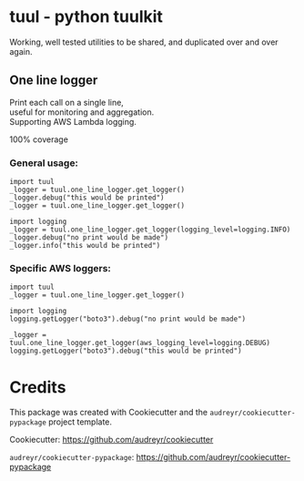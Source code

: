 # tuul - python tuulkit

Working, well tested utilities to be shared, and duplicated over and over again.

## One line logger

Print each call on a single line, \
useful for monitoring and aggregation. \
Supporting AWS Lambda logging.

100% coverage

### General usage:

```
import tuul
_logger = tuul.one_line_logger.get_logger()
_logger.debug("this would be printed")
_logger = tuul.one_line_logger.get_logger()

import logging
_logger = tuul.one_line_logger.get_logger(logging_level=logging.INFO)
_logger.debug("no print would be made")
_logger.info("this would be printed")
```

### Specific AWS loggers:

```
import tuul
_logger = tuul.one_line_logger.get_logger()

import logging
logging.getLogger("boto3").debug("no print would be made")

_logger = tuul.one_line_logger.get_logger(aws_logging_level=logging.DEBUG)
logging.getLogger("boto3").debug("this would be printed")

```




# Credits

This package was created with Cookiecutter and the `audreyr/cookiecutter-pypackage` project template.

Cookiecutter: https://github.com/audreyr/cookiecutter

`audreyr/cookiecutter-pypackage`: https://github.com/audreyr/cookiecutter-pypackage
